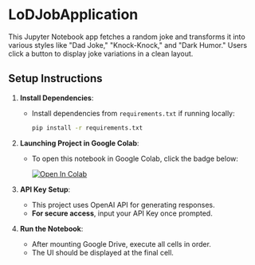 # LoDJobApplication

This Jupyter Notebook app fetches a random joke and transforms it into various styles like "Dad Joke," "Knock-Knock," and "Dark Humor." Users click a button to display joke variations in a clean layout.

## Setup Instructions

1. **Install Dependencies**:

   - Install dependencies from `requirements.txt` if running locally:
     ```bash
     pip install -r requirements.txt
     ```

2. **Launching Project in Google Colab**:

   - To open this notebook in Google Colab, click the badge below:

     [![Open In Colab](https://colab.research.google.com/assets/colab-badge.svg)](https://colab.research.google.com/github/VincentLeVo/LoDJobApplication/blob/main/GenLaughs.ipynb)

3. **API Key Setup**:

   - This project uses OpenAI API for generating responses.
   - **For secure access**, input your API Key once prompted.

4. **Run the Notebook**:
   - After mounting Google Drive, execute all cells in order.
   - The UI should be displayed at the final cell.
